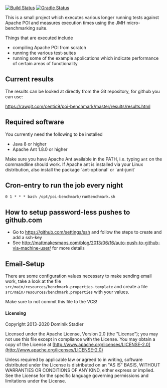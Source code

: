 [![Build Status](https://github.com/centic9/poi-benchmark/actions/workflows/gradle-build.yml/badge.svg)](https://github.com/centic9/poi-benchmark/actions)
[![Gradle Status](https://gradleupdate.appspot.com/centic9/poi-benchmark/status.svg?branch=master)](https://gradleupdate.appspot.com/centic9/poi-benchmark/status)

This is a small project which executes various longer running
tests against Apache POI and measures execution times using
the JMH micro-benchmarking suite.

Things that are executed include

* compiling Apache POI from scratch
* running the various test-suites
* running some of the example applications which
indicate performance of certain areas of functionality

## Current results

The results can be looked at directly from the Git repository, for github you can use:

https://rawgit.com/centic9/poi-benchmark/master/results/results.html

## Required software

You currently need the following to be installed
* Java 8 or higher
* Apache Ant 1.8.0 or higher

Make sure you have Apache Ant available in the PATH, i.e. typing `ant` on the commandline should work.
If Apache ant is installed via your Linux distribution, also install the package ´ant-optional´ or ´ant-junit´

## Cron-entry to run the job every night

    0 1 * * * bash /opt/poi-benchmark/runBenchmark.sh

## How to setup password-less pushes to github.com

* Go to https://github.com/settings/ssh and follow the steps to create and add a ssh-key
* See http://mattmakesmaps.com/blog/2013/06/16/auto-push-to-github-via-machine-user/ for more details

## Email-Setup

There are some configuration values necessary to make sending email work, take a look
at the file `src/main/resources/benchmark.properties.template` and create a file 
`src/main/resources/benchmark.properties` with your values.

Make sure to not commit this file to the VCS!

#### Licensing

   Copyright 2013-2020 Dominik Stadler

   Licensed under the Apache License, Version 2.0 (the "License");
   you may not use this file except in compliance with the License.
   You may obtain a copy of the License at [http://www.apache.org/licenses/LICENSE-2.0](http://www.apache.org/licenses/LICENSE-2.0)

   Unless required by applicable law or agreed to in writing, software
   distributed under the License is distributed on an "AS IS" BASIS,
   WITHOUT WARRANTIES OR CONDITIONS OF ANY KIND, either express or implied.
   See the License for the specific language governing permissions and
   limitations under the License.
